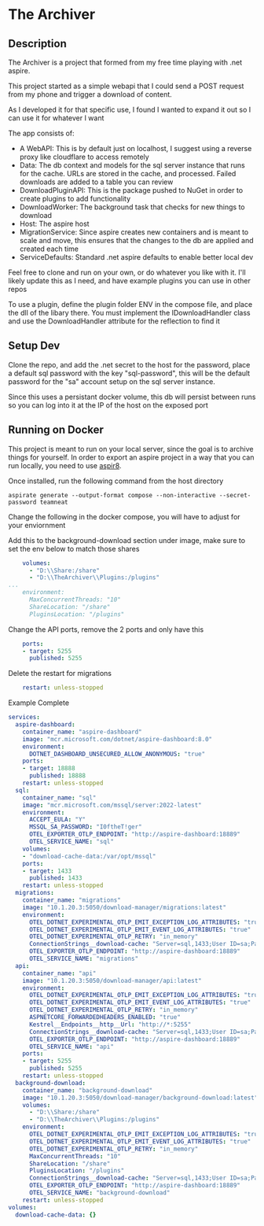 # The Archiver
## Description
The Archiver is a project that formed from my free time playing with .net aspire. 

This project started as a simple webapi that I could send a POST request from my phone and trigger a download of content.

As I developed it for that specific use, I found I wanted to expand it out so I can use it for whatever I want

The app consists of:
- A WebAPI: This is by default just on localhost, I suggest using a reverse proxy like cloudflare to access remotely
- Data: The db context and models for the sql server instance that runs for the cache. URLs are stored in the cache, and processed. Failed downloads are added to a table you can review
- DownloadPluginAPI: This is the package pushed to NuGet in order to create plugins to add functionality
- DownloadWorker: The background task that checks for new things to download
- Host: The aspire host
- MigrationService: Since aspire creates new containers and is meant to scale and move, this ensures that the changes to the db are applied and created each time
- ServiceDefaults: Standard .net aspire defaults to enable better local dev

Feel free to clone and run on your own, or do whatever you like with it. I'll likely update this as I need, and have example plugins you can use in other repos

To use a plugin, define the plugin folder ENV in the compose file, and place the dll of the libary there. You must implement the IDownloadHandler class and use the DownloadHandler attribute for the reflection to find it

## Setup Dev
Clone the repo, and add the .net secret to the host for the password, place a default sql password with the key "sql-password", this will be the default password for the "sa" account setup on the sql server instance.

Since this uses a persistant docker volume, this db will persist between runs so you can log into it at the IP of the host on the exposed port

## Running on Docker

This project is meant to run on your local server, since the goal is to archive things for yourself. 
In order to export an aspire project in a way that you can run locally, you need to use [aspir8](https://prom3theu5.github.io/aspirational-manifests/getting-started.html).

Once installed, run the following command from the host directory

```commandline
aspirate generate --output-format compose --non-interactive --secret-password teamneat
```
Change the following in the docker compose, you will have to adjust for your enviornment

Add this to the background-download section under image, make sure to set the env below to match those shares
```yaml
    volumes:
      - "D:\\Share:/share"
      - "D:\\TheArchiver\\Plugins:/plugins"
...
    environment:
      MaxConcurrentThreads: "10"
      ShareLocation: "/share"
      PluginsLocation: "/plugins"
```

Change the API ports, remove the 2 ports and only have this
```yaml
    ports:
    - target: 5255
      published: 5255
```

Delete the restart for migrations
```yaml
    restart: unless-stopped
```

Example Complete
```yaml
services:
  aspire-dashboard:
    container_name: "aspire-dashboard"
    image: "mcr.microsoft.com/dotnet/aspire-dashboard:8.0"
    environment:
      DOTNET_DASHBOARD_UNSECURED_ALLOW_ANONYMOUS: "true"
    ports:
    - target: 18888
      published: 18888
    restart: unless-stopped
  sql:
    container_name: "sql"
    image: "mcr.microsoft.com/mssql/server:2022-latest"
    environment:
      ACCEPT_EULA: "Y"
      MSSQL_SA_PASSWORD: "I0ftheT!ger"
      OTEL_EXPORTER_OTLP_ENDPOINT: "http://aspire-dashboard:18889"
      OTEL_SERVICE_NAME: "sql"
    volumes:
    - "download-cache-data:/var/opt/mssql"
    ports:
    - target: 1433
      published: 1433
    restart: unless-stopped
  migrations:
    container_name: "migrations"
    image: "10.1.20.3:5050/download-manager/migrations:latest"
    environment:
      OTEL_DOTNET_EXPERIMENTAL_OTLP_EMIT_EXCEPTION_LOG_ATTRIBUTES: "true"
      OTEL_DOTNET_EXPERIMENTAL_OTLP_EMIT_EVENT_LOG_ATTRIBUTES: "true"
      OTEL_DOTNET_EXPERIMENTAL_OTLP_RETRY: "in_memory"
      ConnectionStrings__download-cache: "Server=sql,1433;User ID=sa;Password=I0ftheT!ger;TrustServerCertificate=true;Database=download-cache"
      OTEL_EXPORTER_OTLP_ENDPOINT: "http://aspire-dashboard:18889"
      OTEL_SERVICE_NAME: "migrations"
  api:
    container_name: "api"
    image: "10.1.20.3:5050/download-manager/api:latest"
    environment:
      OTEL_DOTNET_EXPERIMENTAL_OTLP_EMIT_EXCEPTION_LOG_ATTRIBUTES: "true"
      OTEL_DOTNET_EXPERIMENTAL_OTLP_EMIT_EVENT_LOG_ATTRIBUTES: "true"
      OTEL_DOTNET_EXPERIMENTAL_OTLP_RETRY: "in_memory"
      ASPNETCORE_FORWARDEDHEADERS_ENABLED: "true"
      Kestrel__Endpoints__http__Url: "http://*:5255"
      ConnectionStrings__download-cache: "Server=sql,1433;User ID=sa;Password=I0ftheT!ger;TrustServerCertificate=true;Database=download-cache"
      OTEL_EXPORTER_OTLP_ENDPOINT: "http://aspire-dashboard:18889"
      OTEL_SERVICE_NAME: "api"
    ports:
    - target: 5255
      published: 5255
    restart: unless-stopped
  background-download:
    container_name: "background-download"
    image: "10.1.20.3:5050/download-manager/background-download:latest"
    volumes:
      - "D:\\Share:/share"
      - "D:\\TheArchiver\\Plugins:/plugins"
    environment:
      OTEL_DOTNET_EXPERIMENTAL_OTLP_EMIT_EXCEPTION_LOG_ATTRIBUTES: "true"
      OTEL_DOTNET_EXPERIMENTAL_OTLP_EMIT_EVENT_LOG_ATTRIBUTES: "true"
      OTEL_DOTNET_EXPERIMENTAL_OTLP_RETRY: "in_memory"
      MaxConcurrentThreads: "10"
      ShareLocation: "/share"
      PluginsLocation: "/plugins"
      ConnectionStrings__download-cache: "Server=sql,1433;User ID=sa;Password=I0ftheT!ger;TrustServerCertificate=true;Database=download-cache"
      OTEL_EXPORTER_OTLP_ENDPOINT: "http://aspire-dashboard:18889"
      OTEL_SERVICE_NAME: "background-download"
    restart: unless-stopped
volumes:
  download-cache-data: {}

```